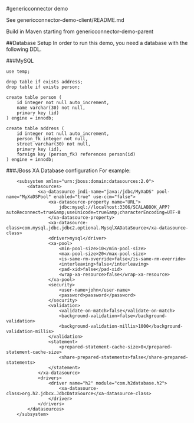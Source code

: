 #genericconnector demo

See genericconnector-demo-client/README.md

Build in Maven starting from genericconnector-demo-parent

##Database Setup
In order to run this demo, you need a database with the following DDL.

###MySQL

    use temp;
    
    drop table if exists address;
    drop table if exists person;
    
    create table person (
    	id integer not null auto_increment,
        name varchar(30) not null,
        primary key (id)
    ) engine = innodb;
    
    create table address (
    	id integer not null auto_increment,
    	person_fk integer not null,
        street varchar(30) not null,
        primary key (id),
        foreign key (person_fk) references person(id)
    ) engine = innodb;
    
###JBoss XA Database configuration
For example:

        <subsystem xmlns="urn:jboss:domain:datasources:2.0">
            <datasources>
                <xa-datasource jndi-name="java:/jdbc/MyXaDS" pool-name="MyXaDSPool" enabled="true" use-ccm="false">
                    <xa-datasource-property name="URL">
                        jdbc:mysql://localhost:3306/SCALABOOK_APP?autoReconnect=true&amp;useUnicode=true&amp;characterEncoding=UTF-8
                    </xa-datasource-property>
                    <xa-datasource-class>com.mysql.jdbc.jdbc2.optional.MysqlXADataSource</xa-datasource-class>
                    <driver>mysql</driver>
                    <xa-pool>
                        <min-pool-size>10</min-pool-size>
                        <max-pool-size>20</max-pool-size>
                        <is-same-rm-override>false</is-same-rm-override>
                        <interleaving>false</interleaving>
                        <pad-xid>false</pad-xid>
                        <wrap-xa-resource>false</wrap-xa-resource>
                    </xa-pool>
                    <security>
                        <user-name>john</user-name>
                        <password>password</password>
                    </security>
                    <validation>
                        <validate-on-match>false</validate-on-match>
                        <background-validation>false</background-validation>
                        <background-validation-millis>1000</background-validation-millis>
                    </validation>
                    <statement>
                        <prepared-statement-cache-size>0</prepared-statement-cache-size>
                        <share-prepared-statements>false</share-prepared-statements>
                    </statement>
                </xa-datasource>
                <drivers>
                    <driver name="h2" module="com.h2database.h2">
                        <xa-datasource-class>org.h2.jdbcx.JdbcDataSource</xa-datasource-class>
                    </driver>
                </drivers>
            </datasources>
        </subsystem>
